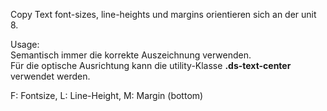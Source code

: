 Copy Text font-sizes, line-heights und margins orientieren sich an der unit 8.  

Usage:  
Semantisch immer die korrekte Auszeichnung verwenden.  
Für die optische Ausrichtung kann die utility-Klasse __.ds-text-center__ verwendet werden.  

F: Fontsize, L: Line-Height, M: Margin (bottom)